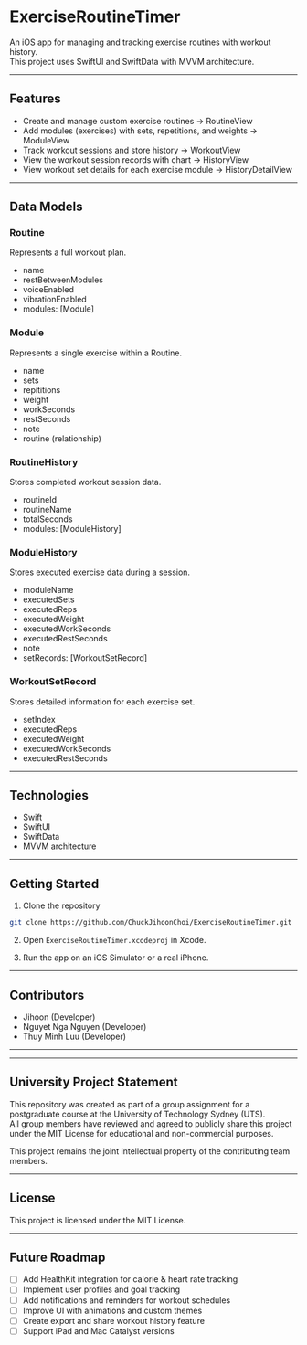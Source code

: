 # ExerciseRoutineTimer

An iOS app for managing and tracking exercise routines with workout history.  
This project uses SwiftUI and SwiftData with MVVM architecture.

---

## Features

- Create and manage custom exercise routines -> RoutineView
- Add modules (exercises) with sets, repetitions, and weights -> ModuleView
- Track workout sessions and store history -> WorkoutView
- View the workout session records with chart -> HistoryView
- View workout set details for each exercise module -> HistoryDetailView

---

## Data Models

### Routine
Represents a full workout plan.
- name
- restBetweenModules
- voiceEnabled
- vibrationEnabled
- modules: [Module]

### Module
Represents a single exercise within a Routine.
- name
- sets
- repititions
- weight
- workSeconds
- restSeconds
- note
- routine (relationship)

### RoutineHistory
Stores completed workout session data.
- routineId
- routineName
- totalSeconds
- modules: [ModuleHistory]

### ModuleHistory
Stores executed exercise data during a session.
- moduleName
- executedSets
- executedReps
- executedWeight
- executedWorkSeconds
- executedRestSeconds
- note
- setRecords: [WorkoutSetRecord]

### WorkoutSetRecord
Stores detailed information for each exercise set.
- setIndex
- executedReps
- executedWeight
- executedWorkSeconds
- executedRestSeconds

---

## Technologies

- Swift
- SwiftUI
- SwiftData
- MVVM architecture

---

## Getting Started

1. Clone the repository
```bash
git clone https://github.com/ChuckJihoonChoi/ExerciseRoutineTimer.git
```

2. Open `ExerciseRoutineTimer.xcodeproj` in Xcode.

3. Run the app on an iOS Simulator or a real iPhone.

---

## Contributors

- Jihoon (Developer)
- Nguyet Nga Nguyen (Developer)
- Thuy Minh Luu (Developer)

---
---

## University Project Statement

This repository was created as part of a group assignment for a postgraduate course at the University of Technology Sydney (UTS).  
All group members have reviewed and agreed to publicly share this project under the MIT License for educational and non-commercial purposes.

This project remains the joint intellectual property of the contributing team members.

---

## License

This project is licensed under the MIT License.

---

## Future Roadmap

- [ ] Add HealthKit integration for calorie & heart rate tracking
- [ ] Implement user profiles and goal tracking
- [ ] Add notifications and reminders for workout schedules
- [ ] Improve UI with animations and custom themes
- [ ] Create export and share workout history feature
- [ ] Support iPad and Mac Catalyst versions
